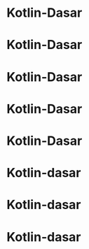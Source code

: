 # Kotlin-Dasar
# Kotlin-Dasar
# Kotlin-Dasar
# Kotlin-Dasar
# Kotlin-Dasar
# Kotlin-dasar
# Kotlin-dasar
# Kotlin-dasar
